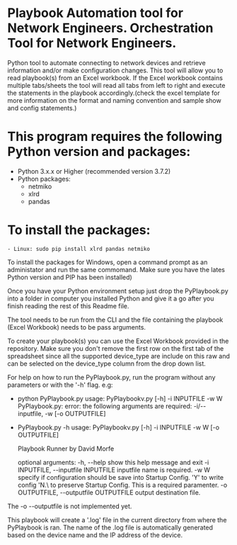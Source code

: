 
# Playbook Automation tool for Network Engineers. Orchestration Tool for Network Engineers.
Python tool to automate connecting to network devices and retrieve information and/or make configuration changes.
This tool will allow you to read playbook(s) from an Excel workbook. If the Excel workbook contains multiple tabs/sheets the tool will read all tabs from left to right and execute the statements in the playbook accordingly.(check the excel template for more information on the format and naming convention and sample show and config statements.)

# This program requires the following Python version and packages:
  - Python 3.x.x or Higher (recommended version 3.7.2)
  - Python packages:
    - netmiko
    - xlrd
    - pandas

# To install the packages:
    - Linux: sudo pip install xlrd pandas netmiko
  
To install the packages for Windows, open a command prompt as an administator and run the same commomand. Make sure you have the lates Python version and PIP has been installed)

Once you have your Python environment setup just drop the PyPlaybook.py into a folder in computer you installed Python and give it a go after you finish reading the rest of this Readme file.

The tool needs to be run from the CLI and the file containing the playbook (Excel Workbook) needs to be pass arguments.

To create your playbook(s) you can use the Excel Workbook provided in the repository. Make sure you don't remove the first row on the first tab of the spreadsheet since all the supported device_type are include on this raw and can be selected on the device_type column from the drop down list.

For help on how to run the PyPlaybook.py, run the program without any parameters or with the '-h' flag. e.g:
 
  - python PyPlaybook.py
    usage: PyPlaybookv.py [-h] -i INPUTFILE -w W
    PyPlaybook.py: error: the following arguments are required: -i/--inputfile, -w [-o OUTPUTFILE]
    
  - PyPlaybook.py -h
    usage: PyPlaybookv.py [-h] -i INPUTFILE -w W [-o OUTPUTFILE]

    Playbook Runner by David Morfe

    optional arguments:
      -h, --help            show this help message and exit
      -i INPUTFILE, --inputfile INPUTFILE
                            inputfile name is required.
      -w W                  specify if configuration should be save into Startup
                            Config. 'Y' to write config 'N.\ to preserve Startup
                            Config. This is a required paramenter.
      -o OUTPUTFILE, --outputfile OUTPUTFILE
                            output destination file.

The -o --outputfile is not implemented yet.                            

This playbook will create a '.log' file in the current directory from where the PyPlaybook is ran. The name of the .log file is automatically generated based on the device name and the IP address of the device.
